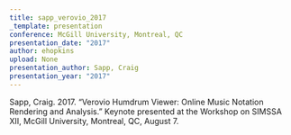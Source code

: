 ```yaml
---
title: sapp_verovio_2017
_template: presentation
conference: McGill University, Montreal, QC
presentation_date: "2017"
author: ehopkins
upload: None
presentation_author: Sapp, Craig
presentation_year: "2017"
---
```

Sapp, Craig. 2017. “Verovio Humdrum Viewer: Online Music Notation Rendering and Analysis.” Keynote presented at the Workshop on SIMSSA XII, McGill University, Montreal, QC, August 7.
